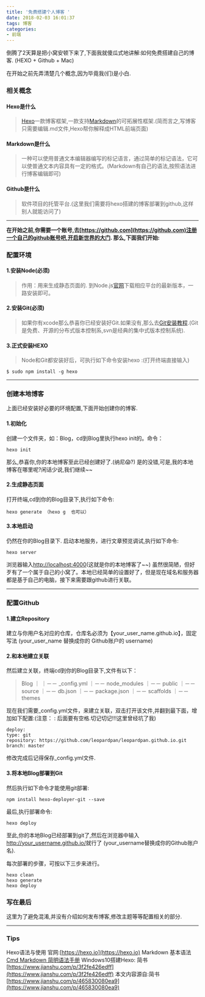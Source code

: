 ```yaml
---
title: '免费搭建个人博客 '
date: 2018-02-03 16:01:37
tags: 博客
categories:
- 前端
---
```

倒腾了2天算是把小窝安顿下来了,下面我就傻瓜式地讲解:如何免费搭建自己的博客.
(HEXO + Github + Mac)
<!-- more -->
在开始之前先弄清楚几个概念,因为毕竟我(们)是小白.

### 相关概念

#### Hexo是什么
> [Hexo](https://www.cnblogs.com/mophy/p/7016331.html)一款博客框架,一款支持[Markdown](https://baike.baidu.com/item/markdown/3245829?fr=aladdin)的可拓展性框架.(简而言之,写博客只需要编辑.md文件,Hexo帮你解释成HTML前端页面)

#### Markdown是什么
> 一种可以使用普通文本编辑器编写的标记语言，通过简单的标记语法，它可以使普通文本内容具有一定的格式。(Markdown有自己的语法,按照语法进行博客编辑即可)

#### Github是什么
> 软件项目的托管平台.(这里我们需要将hexo搭建的博客部署到github,这样别人就能访问了)

---

**在开始之前,你需要一个账号,去[https://github.com](https://github.com)注册一个自己的github账号吧,开启新世界的大门.
那么,下面我们开始:**

### 配置环境

#### 1.安装Node(必须)
> 作用：用来生成静态页面的. 到Node.js[官网](https://nodejs.org/en/)下载相应平台的最新版本，一路安装即可。

#### 2.安装Git(必须)
> 如果你有xcode那么恭喜你已经安装好Git.如果没有,那么去[Git安装教程](https://git-scm.com/book/zh/v1/起步-安装-Git).(Git是免费、开源的分布式版本控制系,svn是经典的集中式版本控制系统).

#### 3.正式安装HEXO
> Node和Git都安装好后，可执行如下命令安装hexo :(打开终端直接输入)

```
$ sudo npm install -g hexo

```

---

### 创建本地博客

上面已经安装好必要的环境配置,下面开始创建你的博客.

#### 1.初始化
创建一个文件夹，如：Blog，cd到Blog里执行hexo init的。命令：
```
hexo init

```
那么,恭喜你,你的本地博客至此已经创建好了.(纳尼😱?)
是的没错,可是,我的本地博客在哪里呢?闲话少说,我们继续~~

#### 2.生成静态页面
打开终端,cd到你的Blog目录下,执行如下命令:
```
hexo generate （hexo g  也可以）

```

#### 3.本地启动
仍然在你的Blog目录下.
启动本地服务，进行文章预览调试,执行如下命令:

```
hexo server

```
浏览器输入[http://localhost:4000](http://localhost:4000)(这就是你的本地博客了~~)
虽然很简陋，但好歹有了一个属于自己的小窝了。本地已经简单的设置好了，但是现在域名和服务器都是基于自己的电脑，接下来需要跟github进行关联。

---

### 配置Github

#### 1.建立Repository
建立与你用户名对应的仓库，仓库名必须为【your_user_name.github.io】，固定写法 (your_user_name 替换成你的  Github账户的 username)

#### 2.和本地建立关联
然后建立关联，终端cd到你的Blog目录下,文件有以下：

> Blog
> ｜
> ｜－－ _config.yml
> ｜－－ node_modules
> ｜－－ public
> ｜－－ source
> ｜－－ db.json
> ｜－－ package.json
> ｜－－ scaffolds
> ｜－－ themes 

现在我们需要_config.yml文件，来建立关联，双击打开该文件,并翻到最下面，增加如下配置:(注意： : 后面要有空格.切记切记!!!这里曾经坑了我)

```
deploy:
type: git
repository: https://github.com/leopardpan/leopardpan.github.io.git
branch: master
```

修改完成后记得保存_config.yml文件.

#### 3.将本地Blog部署到Git
然后执行如下命令才能使用git部署:

```
npm install hexo-deployer-git --save

```
最后,执行部署命令:
```
hexo deploy

```
至此,你的本地Blog已经部署到git了,然后在浏览器中输入<http://your_username.github.io/>就行了
(your_username替换成你的Github账户名).

每次部署的步骤，可按以下三步来进行。
```
hexo clean
hexo generate
hexo deploy

```



### 写在最后

这里为了避免混淆,并没有介绍如何发布博客,修改主题等等配置相关的部分.

---

### Tips

Hexo语法与使用 官网:[https://hexo.io](https://hexo.io)
Markdown 基本语法 [Cmd Markdown 简明语法手册](https://www.zybuluo.com/mdeditor?url=https://www.zybuluo.com/static/editor/md-help.markdown)
Windows10搭建Hexo: 简书 [https://www.jianshu.com/p/3f2fe426edff](https://www.jianshu.com/p/3f2fe426edff)
本文内容源自:简书 [https://www.jianshu.com/p/465830080ea9](https://www.jianshu.com/p/465830080ea9)

